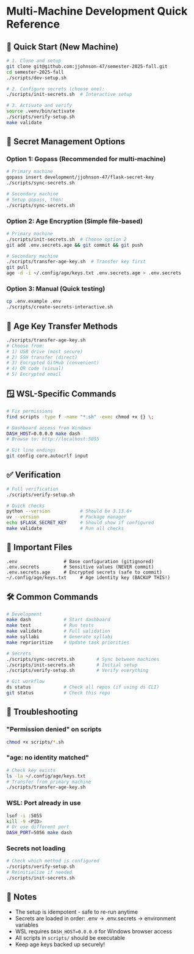 # Multi-Machine Development Quick Reference

## 🚀 Quick Start (New Machine)

```bash
# 1. Clone and setup
git clone git@github.com:jjohnson-47/semester-2025-fall.git
cd semester-2025-fall
./scripts/dev-setup.sh

# 2. Configure secrets (choose one):
./scripts/init-secrets.sh  # Interactive setup

# 3. Activate and verify
source .venv/bin/activate
./scripts/verify-setup.sh
make validate
```

## 🔑 Secret Management Options

### Option 1: Gopass (Recommended for multi-machine)
```bash
# Primary machine
gopass insert development/jjohnson-47/flask-secret-key
./scripts/sync-secrets.sh

# Secondary machine
# Setup gopass, then:
./scripts/sync-secrets.sh
```

### Option 2: Age Encryption (Simple file-based)
```bash
# Primary machine
./scripts/init-secrets.sh  # Choose option 2
git add .env.secrets.age && git commit && git push

# Secondary machine
./scripts/transfer-age-key.sh  # Transfer key first
git pull
age -d -i ~/.config/age/keys.txt .env.secrets.age > .env.secrets
```

### Option 3: Manual (Quick testing)
```bash
cp .env.example .env
./scripts/create-secrets-interactive.sh
```

## 🔄 Age Key Transfer Methods

```bash
./scripts/transfer-age-key.sh
# Choose from:
# 1) USB drive (most secure)
# 2) SSH transfer (direct)
# 3) Encrypted GitHub (convenient)
# 4) QR code (visual)
# 5) Encrypted email
```

## 🪟 WSL-Specific Commands

```bash
# Fix permissions
find scripts -type f -name "*.sh" -exec chmod +x {} \;

# Dashboard access from Windows
DASH_HOST=0.0.0.0 make dash
# Browse to: http://localhost:5055

# Git line endings
git config core.autocrlf input
```

## ✅ Verification

```bash
# Full verification
./scripts/verify-setup.sh

# Quick checks
python --version           # Should be 3.13.6+
uv --version               # Package manager
echo $FLASK_SECRET_KEY     # Should show if configured
make validate              # Run all checks
```

## 📁 Important Files

```
.env                 # Base configuration (gitignored)
.env.secrets         # Sensitive values (NEVER commit)
.env.secrets.age     # Encrypted secrets (safe to commit)
~/.config/age/keys.txt     # Age identity key (BACKUP THIS!)
```

## 🛠️ Common Commands

```bash
# Development
make dash            # Start dashboard
make test            # Run tests
make validate        # Full validation
make syllabi         # Generate syllabi
make reprioritize    # Update task priorities

# Secrets
./scripts/sync-secrets.sh        # Sync between machines
./scripts/init-secrets.sh        # Initial setup
./scripts/verify-setup.sh        # Verify everything

# Git workflow
ds status            # Check all repos (if using ds CLI)
git status           # Check this repo
```

## 🚨 Troubleshooting

### "Permission denied" on scripts
```bash
chmod +x scripts/*.sh
```

### "age: no identity matched"
```bash
# Check key exists
ls -la ~/.config/age/keys.txt
# Transfer from primary machine
./scripts/transfer-age-key.sh
```

### WSL: Port already in use
```bash
lsof -i :5055
kill -9 <PID>
# Or use different port
DASH_PORT=5056 make dash
```

### Secrets not loading
```bash
# Check which method is configured
./scripts/verify-setup.sh
# Reinitialize if needed
./scripts/init-secrets.sh
```

## 📝 Notes

- The setup is idempotent - safe to re-run anytime
- Secrets are loaded in order: .env → .env.secrets → environment variables
- WSL requires `DASH_HOST=0.0.0.0` for Windows browser access
- All scripts in `scripts/` should be executable
- Keep age keys backed up securely!